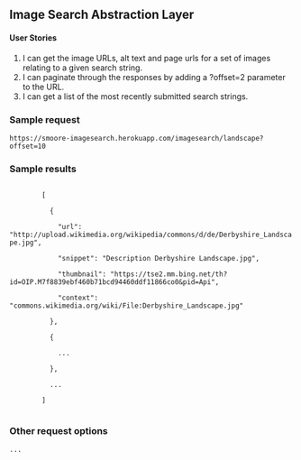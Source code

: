 <h2>Image Search Abstraction Layer</h2>

<h4>User Stories</h4>

<ol>
	<li>I can get the image URLs, alt text and page urls for a set of images relating to a given search string.</li>
	<li>I can paginate through the responses by adding a ?offset=2 parameter to the URL.</li>
	<li>I can get a list of the most recently submitted search strings.</li>
</ol>

<h3>Sample request</h3>
<div><code>https://smoore-imagesearch.herokuapp.com/imagesearch/landscape?offset=10</code></div>

<h3>Sample results</h3>
<div>
	<code>
		[<br />
		&nbsp;&nbsp;{<br />
		&nbsp;&nbsp;&nbsp;&nbsp;"url": "http://upload.wikimedia.org/wikipedia/commons/d/de/Derbyshire_Landscape.jpg",<br />
		&nbsp;&nbsp;&nbsp;&nbsp;"snippet": "Description Derbyshire Landscape.jpg",<br />
		&nbsp;&nbsp;&nbsp;&nbsp;"thumbnail": "https://tse2.mm.bing.net/th?id=OIP.M7f8839ebf460b71bcd94460ddf11866co0&pid=Api",<br />
		&nbsp;&nbsp;&nbsp;&nbsp;"context": "commons.wikimedia.org/wiki/File:Derbyshire_Landscape.jpg"<br />
		&nbsp;&nbsp;},<br />
		&nbsp;&nbsp;{<br />
		&nbsp;&nbsp;&nbsp;&nbsp;...<br />
		&nbsp;&nbsp;},<br />
		&nbsp;&nbsp;...<br />
		]
	</code>
</div>

<h3>Other request options</h3>
<div><code>...</code></div>